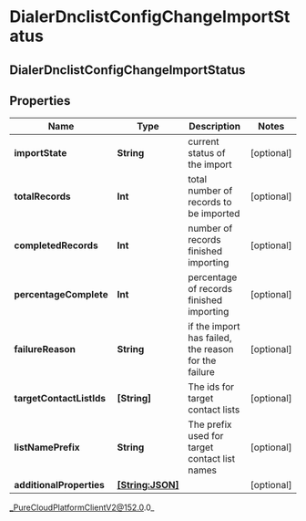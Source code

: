 # DialerDnclistConfigChangeImportStatus

## DialerDnclistConfigChangeImportStatus

## Properties

|Name | Type | Description | Notes|
|------------ | ------------- | ------------- | -------------|
| **importState** | **String** | current status of the import | [optional] |
| **totalRecords** | **Int** | total number of records to be imported | [optional] |
| **completedRecords** | **Int** | number of records finished importing | [optional] |
| **percentageComplete** | **Int** | percentage of records finished importing | [optional] |
| **failureReason** | **String** | if the import has failed, the reason for the failure | [optional] |
| **targetContactListIds** | **[String]** | The ids for target contact lists | [optional] |
| **listNamePrefix** | **String** | The prefix used for target contact list names | [optional] |
| **additionalProperties** | [**[String:JSON]**](JSON) |  | [optional] |



_PureCloudPlatformClientV2@152.0.0_
